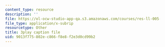```yaml
---
content_type: resource
description: ''
file: https://ol-ocw-studio-app-qa.s3.amazonaws.com/courses/res-ll-005-mathematics-of-big-data-and-machine-learning-january-iap-2020/9013f775802ec866f8e8f2e3d0cd99b2_hMUpevQzNzY.srt
file_type: application/x-subrip
resourcetype: Other
title: 3play caption file
uid: 9013f775-802e-c866-f8e8-f2e3d0cd99b2
---
```

